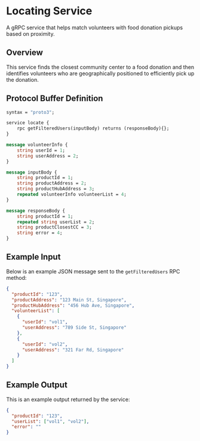 # Locating Service

A gRPC service that helps match volunteers with food donation pickups based on proximity.

## Overview

This service finds the closest community center to a food donation and then identifies volunteers who are geographically positioned to efficiently pick up the donation.

## Protocol Buffer Definition

```proto
syntax = "proto3";

service locate {
    rpc getFilteredUsers(inputBody) returns (responseBody){};
}

message volunteerInfo {
    string userId = 1;
    string userAddress = 2;
}

message inputBody {
    string productId = 1;
    string productAddress = 2;
    string productHubAddress = 3;
    repeated volunteerInfo volunteerList = 4;
}

message responseBody {
    string productId = 1;
    repeated string userList = 2;
    string productClosestCC = 3;
    string error = 4;
}
```
## Example Input

Below is an example JSON message sent to the `getFilteredUsers` RPC method:

```json
{
  "productId": "123",
  "productAddress": "123 Main St, Singapore",
  "productHubAddress": "456 Hub Ave, Singapore",
  "volunteerList": [
    {
      "userId": "vol1",
      "userAddress": "789 Side St, Singapore"
    },
    {
      "userId": "vol2",
      "userAddress": "321 Far Rd, Singapore"
    }
  ]
}
```
## Example Output

This is an example output returned by the service:

```json
{
  "productId": "123",
  "userList": ["vol1", "vol2"],
  "error": ""
}

